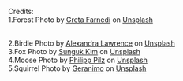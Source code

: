 Credits:<br>
1.Forest Photo by <a href="https://unsplash.com/@gretafarnedi?utm_content=creditCopyText&utm_medium=referral&utm_source=unsplash">Greta Farnedi</a> on <a href="https://unsplash.com/photos/green-leafed-trees-under-blue-sky-j_AZBw3FqZI?utm_content=creditCopyText&utm_medium=referral&utm_source=unsplash">Unsplash</a>
      
<br>
2.Birdie Photo by <a href="https://unsplash.com/@alexlawrence?utm_content=creditCopyText&utm_medium=referral&utm_source=unsplash">Alexandra Lawrence</a> on <a href="https://unsplash.com/photos/a-green-turaco-perches-on-a-tree-branch-y0IEI3PoTtg?utm_content=creditCopyText&utm_medium=referral&utm_source=unsplash">Unsplash</a>

<br>
3.Fox Photo by <a href="https://unsplash.com/@sunyu?utm_content=creditCopyText&utm_medium=referral&utm_source=unsplash">Sunguk Kim</a> on <a href="https://unsplash.com/photos/selective-focus-photography-of-orange-fox-tIfrzHxhPYQ?utm_content=creditCopyText&utm_medium=referral&utm_source=unsplash">Unsplash</a>

<br>
4.Moose Photo by <a href="https://unsplash.com/@buchstabenhausen?utm_content=creditCopyText&utm_medium=referral&utm_source=unsplash">Philipp Pilz</a> on <a href="https://unsplash.com/photos/brown-deer-under-tree-iQRKBNKyRpo?utm_content=creditCopyText&utm_medium=referral&utm_source=unsplash">Unsplash</a>

<br>
5.Squirrel Photo by <a href="https://unsplash.com/@geraninmo?utm_content=creditCopyText&utm_medium=referral&utm_source=unsplash">Geranimo</a> on <a href="https://unsplash.com/photos/brown-squirrel-on-black-background-bKhETeDV1WM?utm_content=creditCopyText&utm_medium=referral&utm_source=unsplash">Unsplash</a>
      